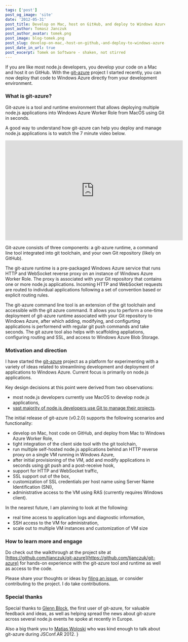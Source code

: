 ```yaml
---
tags: ['post']
post_og_image: 'site'
date: '2012-05-31'  
post_title: Develop on Mac, host on GitHub, and deploy to Windows Azure with git-azure
post_author: Tomasz Janczuk
post_author_avatar: tomek.png
post_image: blog-tomek.png
post_slug: develop-on-mac,-host-on-github,-and-deploy-to-windows-azure-with-git-azure
post_date_in_url: true
post_excerpt: Tomek on Software - shaken, not stirred
---
```





If you are like most node.js developers, you develop your code on a Mac and host it on GitHub. With the [git-azure](https://github.com/tjanczuk/git-azure) project I started recently, you can now deploy that code to Windows Azure directly from your development environment.   

### What is git-azure?  

Git-azure is a tool and runtime environment that allows deploying multiple node.js applications into Windows Azure Worker Role from MacOS using Git in seconds.   

A good way to understand how git-azure can help you deploy and manage node.js applications is to watch the 7 minute video below.    


<iframe height="315" src="http://www.youtube.com/embed/X634KGNw0pM" frameborder="0" width="560" allowfullscreen="allowfullscreen"></iframe>
      
  

Git-azure consists of three components: a git-azure runtime, a command line tool integrated into git toolchain, and your own Git repository (likely on GitHub).  

The git-azure runtime is a pre-packaged Windows Azure service that runs HTTP and WebSocket reverse proxy on an instance of Windows Azure Worker Role. The proxy is associated with your Git repository that contains one or more node.js applications. Incoming HTTP and WebSocket requests are routed to individual applications following a set of convention based or explicit routing rules.  

The git-azure command line tool is an extension of the git toolchain and accessible with the git azure command. It allows you to perform a one-time deployment of git-azure runtime associated with your Git repository to Windows Azure, after which adding, modifying, and configurting applications is performend with regular git push commands and take seconds. The git azure tool also helps with scaffolding appliations, configuring routing and SSL, and access to Windows Azure Blob Storage.  

### Motivation and direction  

I have started the [git-azure](https://github.com/tjanczuk/git-azure) project as a platform for experimenting with a variety of ideas related to streamlining development and deployment of applications to Windows Azure. Current focus is primarily on node.js applications.  

Key design decisions at this point were derived from two observations:  

* most node.js developers currently use MacOS to develop node.js applications,  
* [vast majority of node.js developers use Git to manage their projects](http://twtpoll.com/loydbz).  
  

The initial release of git-azure (v0.2.0) supports the following scenarios and functionality:  

* develop on Mac, host code on GitHub, and deploy from Mac to Windows Azure Worker Role,  
* tight integration of the client side tool with the git toolchain,  
* run multiple self-hosted node.js applications behind an HTTP reverse proxy on a single VM running in Windows Azure,  
* after initial provisioning of the VM, add and modify applications in seconds using git push and a post-receive hook,  
* support for HTTP and WebSocket traffic,  
* SSL support out of the box,  
* customization of SSL credentials per host name using Server Name Identification (SNI),  
* administrative access to the VM using RAS (currently requires Windows client).  
  

In the nearest future, I am planning to look at the following:  

* real time access to application logs and diagnostic information,  
* SSH access to the VM for administration,  
* scale out to multiple VM instances and customization of VM size  
  

### How to learn more and engage  

Do check out the walkthrough at the project site at [https://github.com/tjanczuk/git-azure](https://github.com/tjanczuk/git-azure) for hands-on experience with the git-azure tool and runtime as well as access to the code.   

Please share your thoughts or ideas by [filing an issue](https://github.com/tjanczuk/git-azure/issues), or consider contributing to the project. I do take contributions.   

### Special thanks  

Special thanks to [Glenn Block](http://twitter.com/#!/gblock), the first user of git-azure, for valuable feedback and ideas, as well as helping spread the news about git-azure across several node.js events he spoke at recently in Europe.   

Also a big thank you to [Matias Woloski](http://twitter.com/#!/woloski) who was kind enough to talk about git-azure during JSConf.AR 2012.   }
